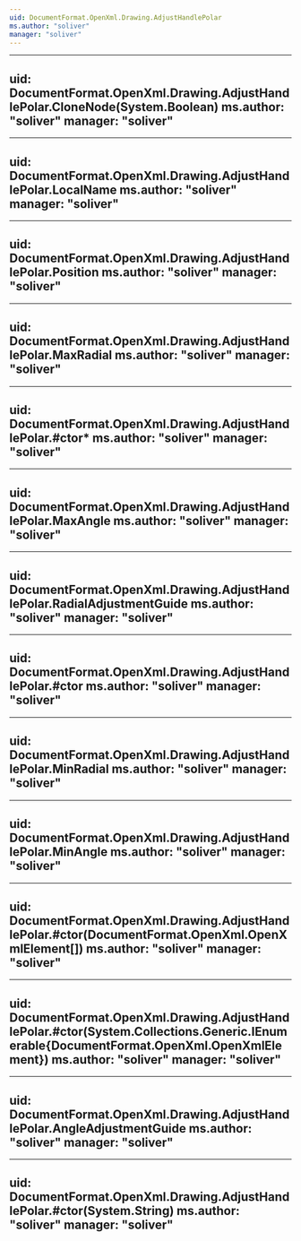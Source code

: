 ```yaml
---
uid: DocumentFormat.OpenXml.Drawing.AdjustHandlePolar
ms.author: "soliver"
manager: "soliver"
---
```


---
uid: DocumentFormat.OpenXml.Drawing.AdjustHandlePolar.CloneNode(System.Boolean)
ms.author: "soliver"
manager: "soliver"
---

---
uid: DocumentFormat.OpenXml.Drawing.AdjustHandlePolar.LocalName
ms.author: "soliver"
manager: "soliver"
---

---
uid: DocumentFormat.OpenXml.Drawing.AdjustHandlePolar.Position
ms.author: "soliver"
manager: "soliver"
---

---
uid: DocumentFormat.OpenXml.Drawing.AdjustHandlePolar.MaxRadial
ms.author: "soliver"
manager: "soliver"
---

---
uid: DocumentFormat.OpenXml.Drawing.AdjustHandlePolar.#ctor*
ms.author: "soliver"
manager: "soliver"
---

---
uid: DocumentFormat.OpenXml.Drawing.AdjustHandlePolar.MaxAngle
ms.author: "soliver"
manager: "soliver"
---

---
uid: DocumentFormat.OpenXml.Drawing.AdjustHandlePolar.RadialAdjustmentGuide
ms.author: "soliver"
manager: "soliver"
---

---
uid: DocumentFormat.OpenXml.Drawing.AdjustHandlePolar.#ctor
ms.author: "soliver"
manager: "soliver"
---

---
uid: DocumentFormat.OpenXml.Drawing.AdjustHandlePolar.MinRadial
ms.author: "soliver"
manager: "soliver"
---

---
uid: DocumentFormat.OpenXml.Drawing.AdjustHandlePolar.MinAngle
ms.author: "soliver"
manager: "soliver"
---

---
uid: DocumentFormat.OpenXml.Drawing.AdjustHandlePolar.#ctor(DocumentFormat.OpenXml.OpenXmlElement[])
ms.author: "soliver"
manager: "soliver"
---

---
uid: DocumentFormat.OpenXml.Drawing.AdjustHandlePolar.#ctor(System.Collections.Generic.IEnumerable{DocumentFormat.OpenXml.OpenXmlElement})
ms.author: "soliver"
manager: "soliver"
---

---
uid: DocumentFormat.OpenXml.Drawing.AdjustHandlePolar.AngleAdjustmentGuide
ms.author: "soliver"
manager: "soliver"
---

---
uid: DocumentFormat.OpenXml.Drawing.AdjustHandlePolar.#ctor(System.String)
ms.author: "soliver"
manager: "soliver"
---
